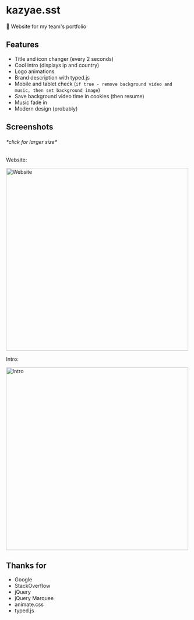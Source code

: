 # kazyae.sst
🐊 Website for my team's portfolio
## Features
* Title and icon changer (every 2 seconds)
* Cool intro (displays ip and country)
* Logo animations
* Brand description with typed.js
* Mobile and tablet check (`if true - remove background video and music, then set background image`)
* Save background video time in cookies (then resume)
* Music fade in
* Modern design (probably)

## Screenshots
###### \*click for larger size\*
Website:

[<img width="500" src="https://imgur.com/67B6hFg.png" alt="Website">](https://imgur.com/67B6hFg)

Intro:

[<img width="500" src="https://imgur.com/KnJIHxC.png"
   alt="Intro">](https://imgur.com/KnJIHxC)

## Thanks for
* Google
* StackOverflow
* jQuery
* jQuery Marquee
* animate.css
* typed.js
